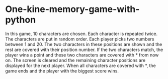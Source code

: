 # One-kine-memory-game-with-python
In this game, 10 characters are chosen. Each character is repeated twice. The characters are put in random order. Each player picks two numbers between 1 and 20. The two characters in these positions are shown and the rest are covered with their position number. If the two characters match, the player wins a point and these two characters are covered with * from now on. The screen is cleared and the remaining character positions are displayed for the next player. When all characters are covered with *, the game ends and the player with the biggest score wins.
